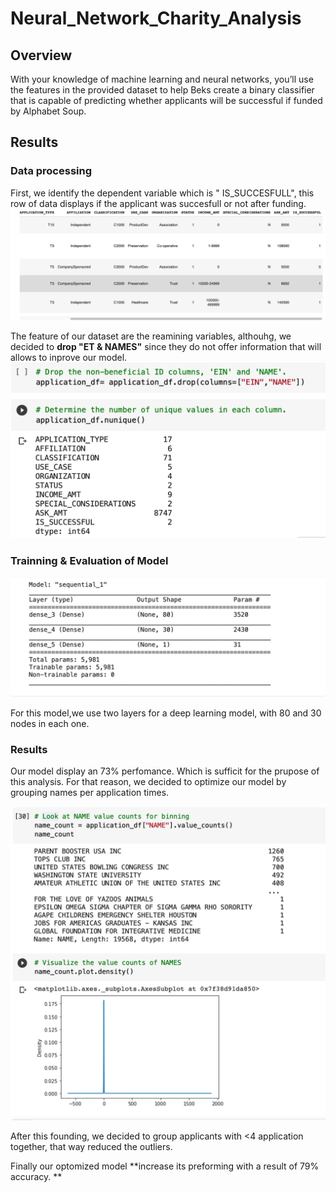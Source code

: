 # Neural_Network_Charity_Analysis
## Overview 
With your knowledge of machine learning and neural networks, you’ll use the features in the provided dataset to help Beks create a binary classifier that is capable of predicting whether applicants will be successful if funded by Alphabet Soup.

## Results 
### Data processing 
First, we identify the dependent variable which is " IS_SUCCESFULL", this row of data displays if the applicant was succesfull or not after funding. 
<img src="https://github.com/carolinamedina26/Neural_Network_Charity_Analysis/blob/main/Resources/is_successful.png">

The feature of our dataset are the reamining variables, althouhg, we decided to **drop "ET & NAMES"** since they do not offer information that will allows to inprove our model. 
<img src="https://github.com/carolinamedina26/Neural_Network_Charity_Analysis/blob/main/Resources/drop_name.png">

### Trainning & Evaluation of Model
<img src="https://github.com/carolinamedina26/Neural_Network_Charity_Analysis/blob/main/Resources/hidden_layers.png">

For this model,we use two layers for a deep learning model, with 80 and 30 nodes in each one.

### Results
Our model display an 73% perfomance. Which is sufficit for the prupose of this analysis. For that reason, we decided to optimize our model by grouping names per application times. 

<img src="https://github.com/carolinamedina26/Neural_Network_Charity_Analysis/blob/main/Resources/name_variable.png">

After this founding, we decided to group applicants with <4 application together, that way reduced the outliers. 

Finally our optomized model **increase its preforming with a result of 79% accuracy. **

<ims src="https://github.com/carolinamedina26/Neural_Network_Charity_Analysis/blob/main/Resources/optimaze_model_results.png">
